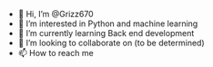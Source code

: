 - 👋 Hi, I’m @Grizz670
- 👀 I’m interested in Python and machine learning
- 🌱 I’m currently learning Back end development
- 💞️ I’m looking to collaborate on (to be determined)
- 📫 How to reach me 

<!---
Grizz670/Grizz670 is a ✨ special ✨ repository because its `README.md` (this file) appears on your GitHub profile.
You can click the Preview link to take a look at your changes.
--->
